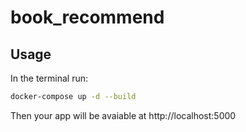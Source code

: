 # book_recommend

## Usage

In the terminal run:

```bash
docker-compose up -d --build

```

Then your app will be avaiable at http://localhost:5000

